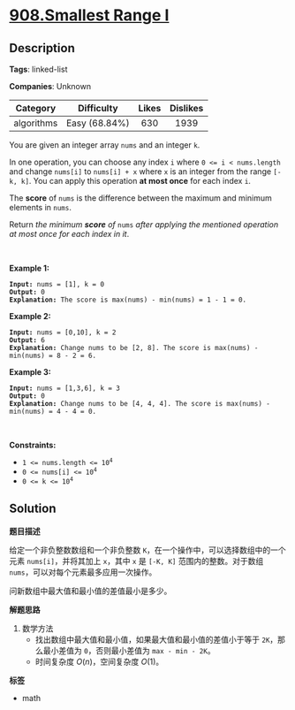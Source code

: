 # [908.Smallest Range I](https://leetcode.com/problems/smallest-range-i/description/)

## Description

**Tags**: linked-list

**Companies**: Unknown

|  Category  |  Difficulty   | Likes | Dislikes |
| :--------: | :-----------: | :---: | :------: |
| algorithms | Easy (68.84%) |  630  |   1939   |

<p>You are given an integer array <code>nums</code> and an integer <code>k</code>.</p>
<p>In one operation, you can choose any index <code>i</code> where <code>0 &lt;= i &lt; nums.length</code> and change <code>nums[i]</code> to <code>nums[i] + x</code> where <code>x</code> is an integer from the range <code>[-k, k]</code>. You can apply this operation <strong>at most once</strong> for each index <code>i</code>.</p>
<p>The <strong>score</strong> of <code>nums</code> is the difference between the maximum and minimum elements in <code>nums</code>.</p>
<p>Return <em>the minimum <strong>score</strong> of </em><code>nums</code><em> after applying the mentioned operation at most once for each index in it</em>.</p>
<p>&nbsp;</p>
<p><strong class="example">Example 1:</strong></p>
<pre><code><strong>Input:</strong> nums = [1], k = 0
<strong>Output:</strong> 0
<strong>Explanation:</strong> The score is max(nums) - min(nums) = 1 - 1 = 0.</code></pre>
<p><strong class="example">Example 2:</strong></p>
<pre><code><strong>Input:</strong> nums = [0,10], k = 2
<strong>Output:</strong> 6
<strong>Explanation:</strong> Change nums to be [2, 8]. The score is max(nums) - min(nums) = 8 - 2 = 6.</code></pre>
<p><strong class="example">Example 3:</strong></p>
<pre><code><strong>Input:</strong> nums = [1,3,6], k = 3
<strong>Output:</strong> 0
<strong>Explanation:</strong> Change nums to be [4, 4, 4]. The score is max(nums) - min(nums) = 4 - 4 = 0.</code></pre>
<p>&nbsp;</p>
<p><strong>Constraints:</strong></p>
<ul>
  <li><code>1 &lt;= nums.length &lt;= 10<sup>4</sup></code></li>
  <li><code>0 &lt;= nums[i] &lt;= 10<sup>4</sup></code></li>
  <li><code>0 &lt;= k &lt;= 10<sup>4</sup></code></li>
</ul>

## Solution

**题目描述**

给定一个非负整数数组和一个非负整数 `K`，在一个操作中，可以选择数组中的一个元素 `nums[i]`，并将其加上 `x`，其中 `x` 是 `[-K, K]` 范围内的整数。对于数组 `nums`，可以对每个元素最多应用一次操作。

问新数组中最大值和最小值的差值最小是多少。

**解题思路**

1. 数学方法
   - 找出数组中最大值和最小值，如果最大值和最小值的差值小于等于 `2K`，那么最小差值为 `0`，否则最小差值为 `max - min - 2K`。
   - 时间复杂度 $O(n)$，空间复杂度 $O(1)$。

**标签**

- math
